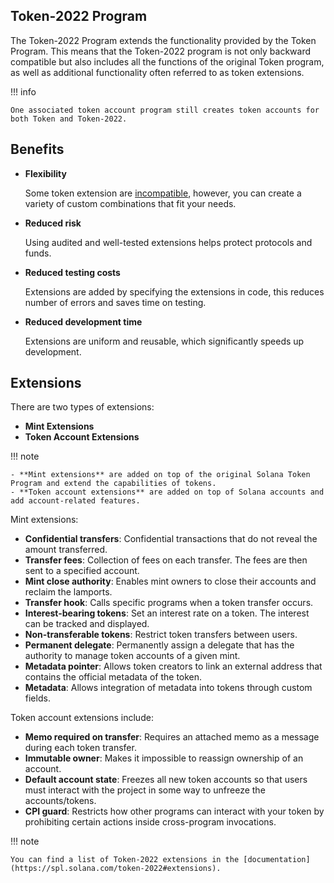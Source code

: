 ## Token-2022 Program

The Token-2022 Program extends the functionality provided by the Token Program. This means that the Token-2022 program is not only backward compatible but also includes all the functions of the original Token program, as well as additional functionality often referred to as token extensions.

!!! info

    One associated token account program still creates token accounts for both Token and Token-2022.

## Benefits

- **Flexibility**

    Some token extension are [incompatible](https://solana.com/developers/guides/token-extensions/getting-started#what-extensions-are-compatible-with-each-other), however, you can create a variety of custom combinations that fit your needs.

- **Reduced risk**

    Using audited and well-tested extensions helps protect protocols and funds.

- **Reduced testing costs**

    Extensions are added by specifying the extensions in code, this reduces number of errors and saves time on testing.

- **Reduced development time**

    Extensions are uniform and reusable, which significantly speeds up development.


## Extensions

There are two types of extensions:

- **Mint Extensions**
- **Token Account Extensions**

!!! note

    - **Mint extensions** are added on top of the original Solana Token Program and extend the capabilities of tokens.
    - **Token account extensions** are added on top of Solana accounts and add account-related features.

Mint extensions:

- **Confidential transfers**: Confidential transactions that do not reveal the amount transferred.
- **Transfer fees**: Collection of fees on each transfer. The fees are then sent to a specified account.
- **Mint close authority**: Enables mint owners to close their accounts and reclaim the lamports.
- **Transfer hook**: Calls specific programs when a token transfer occurs.
- **Interest-bearing tokens**: Set an interest rate on a token. The interest can be tracked and displayed.
- **Non-transferable tokens**:  Restrict token transfers between users.
- **Permanent delegate**: Permanently assign a delegate that has the authority to manage token accounts of a given mint.
- **Metadata pointer**: Allows token creators to link an external address that contains the official metadata of the token.
- **Metadata**:  Allows integration of metadata into tokens through custom fields.

Token account extensions include:

- **Memo required on transfer**: Requires an attached memo as a message during each token transfer.
- **Immutable owner**: Makes it impossible to reassign ownership of an account.
- **Default account state**: Freezes all new token accounts so that users must interact with the project in some way to unfreeze the accounts/tokens.
- **CPI guard**: Restricts how other programs can interact with your token by prohibiting certain actions inside cross-program invocations.

!!! note

    You can find a list of Token-2022 extensions in the [documentation](https://spl.solana.com/token-2022#extensions).
